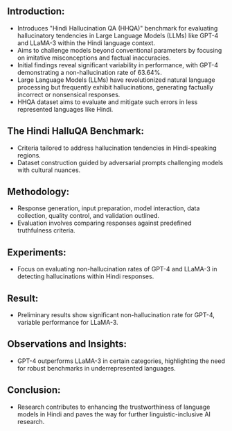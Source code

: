 ## Introduction:
- Introduces "Hindi Hallucination QA (HHQA)" benchmark for evaluating hallucinatory tendencies in Large Language Models (LLMs) like GPT-4 and LLaMA-3 within the Hindi language context.
- Aims to challenge models beyond conventional parameters by focusing on imitative misconceptions and factual inaccuracies.
- Initial findings reveal significant variability in performance, with GPT-4 demonstrating a non-hallucination rate of 63.64%.
- Large Language Models (LLMs) have revolutionized natural language processing but frequently exhibit hallucinations, generating factually incorrect or nonsensical responses.
- HHQA dataset aims to evaluate and mitigate such errors in less represented languages like Hindi.

## The Hindi HalluQA Benchmark:
- Criteria tailored to address hallucination tendencies in Hindi-speaking regions.
- Dataset construction guided by adversarial prompts challenging models with cultural nuances.

## Methodology:
- Response generation, input preparation, model interaction, data collection, quality control, and validation outlined.
- Evaluation involves comparing responses against predefined truthfulness criteria.

## Experiments:
- Focus on evaluating non-hallucination rates of GPT-4 and LLaMA-3 in detecting hallucinations within Hindi responses.

## Result:
- Preliminary results show significant non-hallucination rate for GPT-4, variable performance for LLaMA-3.

## Observations and Insights:
- GPT-4 outperforms LLaMA-3 in certain categories, highlighting the need for robust benchmarks in underrepresented languages.

## Conclusion:
- Research contributes to enhancing the trustworthiness of language models in Hindi and paves the way for further linguistic-inclusive AI research.

